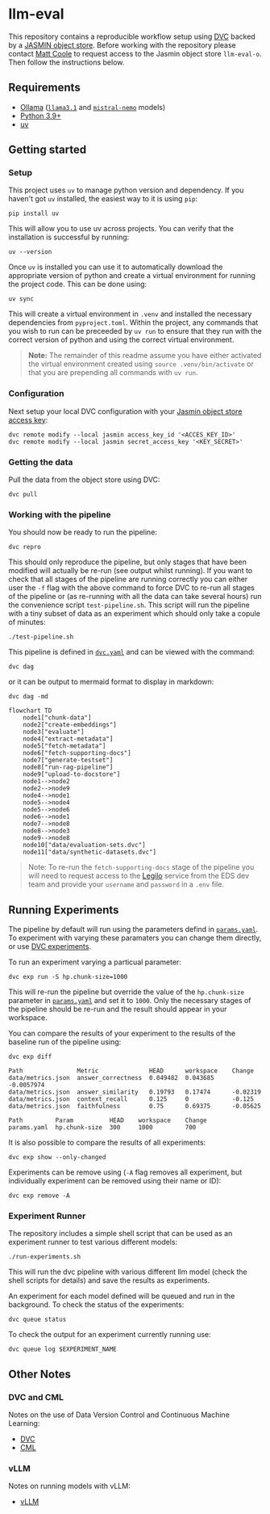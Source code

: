 # llm-eval
This repository contains a reproducible workflow setup using [DVC](https://dvc.org/) backed by a [JASMIN object store](https://help.jasmin.ac.uk/docs/short-term-project-storage/using-the-jasmin-object-store/). Before working with the repository please contact [Matt Coole](mailto:matcoo@ceh.ac.uk) to request access to the Jasmin object store `llm-eval-o`. Then follow the instructions below.

## Requirements
- [Ollama](https://ollama.com/download) ([`llama3.1`](https://ollama.com/library/llama3.1) and [`mistral-nemo`](https://ollama.com/library/mistral-nemo) models)
- [Python 3.9+](https://www.python.org/downloads/)
- [uv](https://docs.astral.sh/uv/)

## Getting started
### Setup
This project uses `uv` to manage python version and dependency. If you haven't got `uv` installed, the easiest way to it is using `pip`:
```
pip install uv
```
This will allow you to use uv across projects. You can verify that the installation is successful by running:
```
uv --version
```

Once `uv` is installed you can use it to automatically download the appropriate version of python and create a virtual environment for running the project code. This can be done using:
```
uv sync
```
This will create a virtual environment in `.venv` and installed the necessary dependencies from `pyproject.toml`. Within the project, any commands that you wish to run can be preceeded by `uv run` to ensure that they run with the correct version of python and using the correct virtual environment.
> **Note:** The remainder of this readme assume you have either activated the virtual environment created using `source .venv/bin/activate` or that you are prepending all commands with `uv run`.

### Configuration
Next setup your local DVC configuration with your [Jasmin object store access key](https://help.jasmin.ac.uk/docs/short-term-project-storage/using-the-jasmin-object-store/#creating-an-access-key-and-secret):
```shell
dvc remote modify --local jasmin access_key_id '<ACCES_KEY_ID>'
dvc remote modify --local jasmin secret_access_key '<KEY_SECRET>'
```
### Getting the data
Pull the data from the object store using DVC:
```shell
dvc pull
```
### Working with the pipeline
You should now be ready to run the pipeline:
```shell
dvc repro
```
This should only reproduce the pipeline, but only stages that have been modified will actually be re-run (see output whilst running). If you want to check that all stages of the pipeline are running correctly you can either user the `-f` flag with the above command to force DVC to re-run all stages of the pipeline or (as re-running with all the data can take several hours) run the convenience script `test-pipeline.sh`. This script will run the pipeline with a tiny subset of data as an experiment which should only take a copule of minutes:
```shell
./test-pipeline.sh
```

This pipeline is defined in [`dvc.yaml`](dvc.yaml) and can be viewed with the command:
```shell
dvc dag
```
or it can be output to mermaid format to display in markdown:
```shell
dvc dag -md
```
```mermaid
flowchart TD
	node1["chunk-data"]
	node2["create-embeddings"]
	node3["evaluate"]
	node4["extract-metadata"]
	node5["fetch-metadata"]
	node6["fetch-supporting-docs"]
	node7["generate-testset"]
	node8["run-rag-pipeline"]
	node9["upload-to-docstore"]
	node1-->node2
	node2-->node9
	node4-->node1
	node5-->node4
	node5-->node6
	node6-->node1
	node7-->node8
	node8-->node3
	node9-->node8
	node10["data/evaluation-sets.dvc"]
	node11["data/synthetic-datasets.dvc"]
```
> Note: To re-run the `fetch-supporting-docs` stage of the pipeline you will need to request access to the [Legilo](https://legilo.eds-infra.ceh.ac.uk/) service from the EDS dev team and provide your `username` and `password` in a `.env` file.

## Running Experiments
The pipeline by default will run using the parameters defind in [`params.yaml`](params.yaml). To experiment with varying these paramaters you can change them directly, or use [DVC experiments](). 

To run an experiment varying a particual parameter:
```shell
dvc exp run -S hp.chunk-size=1000
```
This will re-run the pipeline but override the value of the `hp.chunk-size` parameter in [`params.yaml`](params.yaml) and set it to `1000`. Only the necessary stages of the pipeline should be re-run and the result should appear in your workspace.

You can compare the results of your experiment to the results of the baseline run of the pipeline using:
```shell
dvc exp diff
```
```shell
Path               Metric              HEAD      workspace    Change
data/metrics.json  answer_correctness  0.049482  0.043685     -0.0057974
data/metrics.json  answer_similarity   0.19793   0.17474      -0.02319
data/metrics.json  context_recall      0.125     0            -0.125
data/metrics.json  faithfulness        0.75      0.69375      -0.05625

Path         Param          HEAD    workspace    Change
params.yaml  hp.chunk-size  300     1000         700
```

It is also possible to compare the results of all experiments:
```shell
dvc exp show --only-changed
```
Experiments can be remove using (`-A` flag removes all experiment, but individually experiment can be removed using their name or ID):
```shell
dvc exp remove -A
```
### Experiment Runner
The repository includes a simple shell script that can be used as an experiment runner to test various different models:
```shell
./run-experiments.sh
```
This will run the dvc pipeline with various different llm model (check the shell scripts for details) and save the results as experiments. 

An experiment for each model defined will be queued and run in the background. To check the status of the experiments:
```shell
dvc queue status
```
To check the output for an experiment currently running use:
```shell
dvc queue log $EXPERIMENT_NAME
```
## Other Notes

### DVC and CML
Notes on the use of Data Version Control and Continuous Machine Learning:
- [DVC](dvc.md)
- [CML](cml.md)

### vLLM
Notes on running models with vLLM:
- [vLLM](vllm.md)
